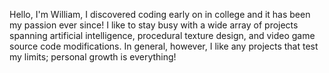 Hello, I'm William, I discovered coding early on in college and it has been my passion ever since!  I like to stay busy with a wide array of projects spanning artificial intelligence, procedural texture design, and video game source code modifications.  In general, however, I like any projects that test my limits; personal growth is everything!
